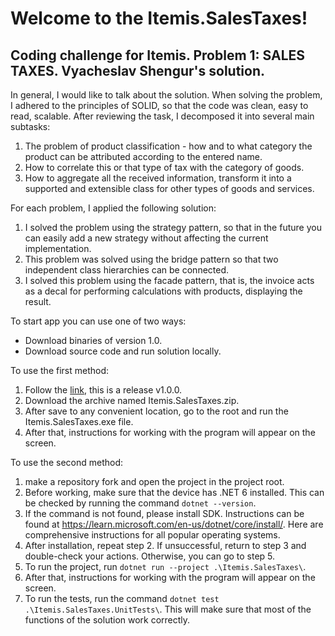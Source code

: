 # Welcome to the Itemis.SalesTaxes!
## Coding challenge for Itemis. Problem 1: SALES TAXES. Vyacheslav Shengur's solution.

In general, I would like to talk about the solution. When solving the problem, I adhered to the principles of SOLID, so that the code was clean, easy to read, scalable. After reviewing the task, I decomposed it into several main subtasks:
1) The problem of product classification - how and to what category the product can be attributed according to the entered name.
2) How to correlate this or that type of tax with the category of goods.
3) How to aggregate all the received information, transform it into a supported and extensible class for other types of goods and services.

For each problem, I applied the following solution:
1) I solved the problem using the strategy pattern, so that in the future you can easily add a new strategy without affecting the current implementation.
2) This problem was solved using the bridge pattern so that two independent class hierarchies can be connected.
3) I solved this problem using the facade pattern, that is, the invoice acts as a decal for performing calculations with products, displaying the result.

To start app you can use one of two ways:
* Download binaries of version 1.0.
* Download source code and run solution locally.

To use the first method:
1) Follow the [link](https://github.com/GoodManApps/Itemis.SalesTaxes/releases/tag/v1.0.0), this is a release v1.0.0.
2) Download the archive named Itemis.SalesTaxes.zip.
3) After save to any convenient location, go to the root and run the Itemis.SalesTaxes.exe file.
4) After that, instructions for working with the program will appear on the screen.

To use the second method:
1) make a repository fork and open the project in the project root.
2) Before working, make sure that the device has .NET 6 installed. This can be checked by running the command `dotnet --version`.
3) If the command is not found, please install SDK. Instructions can be found at https://learn.microsoft.com/en-us/dotnet/core/install/. Here are comprehensive instructions for all popular operating systems.
4) After installation, repeat step 2. If unsuccessful, return to step 3 and double-check your actions. Otherwise, you can go to step 5.
5) To run the project, run `dotnet run --project .\Itemis.SalesTaxes\`.
6) After that, instructions for working with the program will appear on the screen.
5) To run the tests, run the command `dotnet test .\Itemis.SalesTaxes.UnitTests\`. This will make sure that most of the functions of the solution work correctly.
